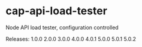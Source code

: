 # cap-api-load-tester
Node API load tester, configuration controlled

Releases: 
1.0.0
2.0.0
3.0.0
4.0.0
4.0.1
5.0.0
5.0.1
5.0.2